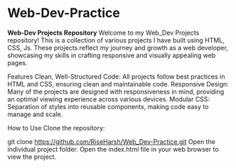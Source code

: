 # Web-Dev-Practice
**Web-Dev Projects Repository**
Welcome to my Web_Dev Projects repository! This is a collection of various projects I have built using HTML, CSS, Js. These projects reflect my journey and growth as a web developer, showcasing my skills in crafting responsive and visually appealing web pages.

Features Clean, Well-Structured Code: All projects follow best practices in HTML and CSS, ensuring clean and maintainable code. Responsive Design: Many of the projects are designed with responsiveness in mind, providing an optimal viewing experience across various devices. Modular CSS: Separation of styles into reusable components, making code easy to manage and scale.

How to Use Clone the repository:

git clone https://github.com/RiseHarsh/Web_Dev-Practice.git Open the individual project folder. Open the index.html file in your web browser to view the project.
